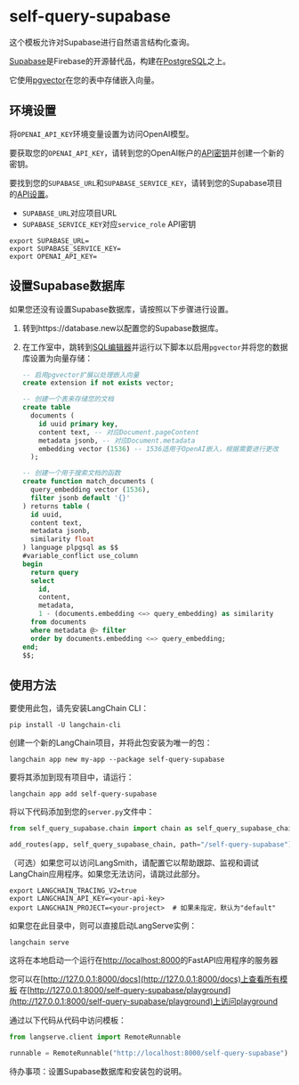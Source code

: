 # self-query-supabase

这个模板允许对Supabase进行自然语言结构化查询。

[Supabase](https://supabase.com/docs)是Firebase的开源替代品，构建在[PostgreSQL](https://en.wikipedia.org/wiki/PostgreSQL)之上。

它使用[pgvector](https://github.com/pgvector/pgvector)在您的表中存储嵌入向量。

## 环境设置

将`OPENAI_API_KEY`环境变量设置为访问OpenAI模型。

要获取您的`OPENAI_API_KEY`，请转到您的OpenAI帐户的[API密钥](https://platform.openai.com/account/api-keys)并创建一个新的密钥。

要找到您的`SUPABASE_URL`和`SUPABASE_SERVICE_KEY`，请转到您的Supabase项目的[API设置](https://supabase.com/dashboard/project/_/settings/api)。

- `SUPABASE_URL`对应项目URL
- `SUPABASE_SERVICE_KEY`对应`service_role` API密钥


```shell
export SUPABASE_URL=
export SUPABASE_SERVICE_KEY=
export OPENAI_API_KEY=
```

## 设置Supabase数据库

如果您还没有设置Supabase数据库，请按照以下步骤进行设置。

1. 转到https://database.new以配置您的Supabase数据库。
2. 在工作室中，跳转到[SQL编辑器](https://supabase.com/dashboard/project/_/sql/new)并运行以下脚本以启用`pgvector`并将您的数据库设置为向量存储：

   ```sql
   -- 启用pgvector扩展以处理嵌入向量
   create extension if not exists vector;

   -- 创建一个表来存储您的文档
   create table
     documents (
       id uuid primary key,
       content text, -- 对应Document.pageContent
       metadata jsonb, -- 对应Document.metadata
       embedding vector (1536) -- 1536适用于OpenAI嵌入，根据需要进行更改
     );

   -- 创建一个用于搜索文档的函数
   create function match_documents (
     query_embedding vector (1536),
     filter jsonb default '{}'
   ) returns table (
     id uuid,
     content text,
     metadata jsonb,
     similarity float
   ) language plpgsql as $$
   #variable_conflict use_column
   begin
     return query
     select
       id,
       content,
       metadata,
       1 - (documents.embedding <=> query_embedding) as similarity
     from documents
     where metadata @> filter
     order by documents.embedding <=> query_embedding;
   end;
   $$;
   ```

## 使用方法

要使用此包，请先安装LangChain CLI：

```shell
pip install -U langchain-cli
```

创建一个新的LangChain项目，并将此包安装为唯一的包：

```shell
langchain app new my-app --package self-query-supabase
```

要将其添加到现有项目中，请运行：

```shell
langchain app add self-query-supabase
```

将以下代码添加到您的`server.py`文件中：
```python
from self_query_supabase.chain import chain as self_query_supabase_chain

add_routes(app, self_query_supabase_chain, path="/self-query-supabase")
```

（可选）如果您可以访问LangSmith，请配置它以帮助跟踪、监视和调试LangChain应用程序。如果您无法访问，请跳过此部分。

```shell
export LANGCHAIN_TRACING_V2=true
export LANGCHAIN_API_KEY=<your-api-key>
export LANGCHAIN_PROJECT=<your-project>  # 如果未指定，默认为"default"
```

如果您在此目录中，则可以直接启动LangServe实例：

```shell
langchain serve
```

这将在本地启动一个运行在[http://localhost:8000](http://localhost:8000)的FastAPI应用程序的服务器

您可以在[http://127.0.0.1:8000/docs](http://127.0.0.1:8000/docs)上查看所有模板
在[http://127.0.0.1:8000/self-query-supabase/playground](http://127.0.0.1:8000/self-query-supabase/playground)上访问playground

通过以下代码从代码中访问模板：

```python
from langserve.client import RemoteRunnable

runnable = RemoteRunnable("http://localhost:8000/self-query-supabase")
```

待办事项：设置Supabase数据库和安装包的说明。